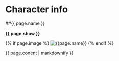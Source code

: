 # Character info

##{{ page.name }}

__{{ page.show }}__

{% if page.image %}
    ![{{page.name}}](/assets/img/{{page.image}})
{% endif %}

{{ page.conent | markdownify }}
